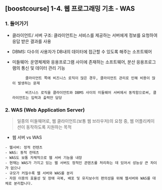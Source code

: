 ## [boostcourse] 1-4. 웹 프로그래밍 기초 - WAS

### 1. 들어가기

- 클라이언트/ 서버 구조: 클라이언트는 서비스를 제공하는 서버에게 정보를 요청하여 응답 받은 결과를 사용

- DBMS: 다수의 사용자가 DB내의 데이터에 접근할 수 있도록 해주는 소프트웨어

- 미들웨어: 운영체제와 응용프로그램 사이에 존재하는 소프트웨어, 분산 응용프로그램의 통신 및 데이터 관리 기능

            클라이언트 쪽에 비즈니스 로직이 많은 경우, 클라이언트 관리로 인해 비용이 많이 발생하는 문제

            비즈니스 로직을 클라이언트와 DBMS 사이의 미들웨어 서버에서 동작함으로써, 클라이언트는 입력과 출력만 담당
            
 ### 2. WAS (Web Application Server)
 
 > 일종의 미들웨어로, 웹 클라이언트(보통 웹 브라우저)의 요청 중, 웹 어플리케이션이 동작하도록 지원하는 목적
 
 - 웹 서버 vs WAS
 
```` 
- 웹서버: 정적 컨텐츠
- WAS: 동적 컨테츠
- WAS도 보통 자체적으로 웹 서버 기능을 내장
- 현재는 WAS가 가지고 있는 웹 서버도 정적인 콘텐츠를 처리하는 데 있어서 성능상 큰 차이가 없으나
- 규모가 커질수록 웹 서버와 WAS를 분리
- 자원 이용의 효율성 및 장애 극복, 배포 및 유지보수의 편의성을 위해 웹서버와 WAS를 대체로 분리합니다.
````
 






